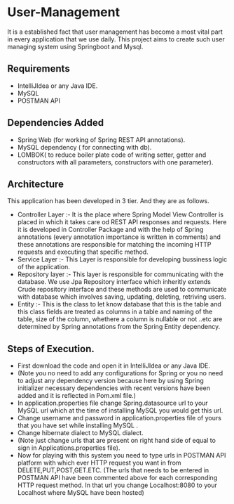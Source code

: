 # User-Management

It is a established fact that user management has become a most vital part in every application that we use daily. This project aims to create such user managing system using Springboot and Mysql.

## Requirements 
- IntelliJIdea or any Java IDE.
- MySQL
- POSTMAN API

## Dependencies Added
- Spring Web (for working of Spring REST API annotations).
- MySQL dependency ( for connecting with db).
- LOMBOK( to reduce boiler plate code of writing setter, getter and constructors with all parameters, constructors with one parameter).


## Architecture
This application has been developed in 3 tier. And they are as follows.
  -  Controller Layer :- It is the place where Spring Model View Controller is placed in which it takes care od REST API responses and requests. Here it is developed in Controller Package and with the help of Spring annotations (every annotation importance is written in comments) and these annotations are responsible for matching the incoming HTTP requests and executing that specific method.
  -  Service Layer :- This Layer is responsible for developing bussiness logic of the application.
  -  Repository layer :- This layer is responsible for communicating with the database. We use Jpa Repository interface which inheritly extends Crude repository interface and these methods are used to communicate with database which involves saving, updating, deleting, retriving users.
  -  Entity :- This is the class to let know database that this is the table and this class fields are treated as columns in a table and naming of the table, size of the column, whethere a column is nullable or not ..etc are determined by Spring annotations from the Spring Entity dependency.

## Steps of Execution.
- First download the code and open it in IntelliJIdea or any Java IDE.
- (Note you no need to add any configurations for Spring or you no need to adjust any dependency version because here by using Spring initializer necessary dependencies with recent versions have been added and it is reflected in Pom.xml file.)
- In application.properties file change Spring.datasource url to your MySQL url  which at the time of installing MySQL you would get this url. 
- Change username and password in application.properties file of yours that you have set while installing MySQL .
- Change hibernate dialect to MySQL dialect.
- (Note just change urls that are present on right hand side of equal to sign in Applications.properties file).
- Now for playing with this system you need to type urls in POSTMAN API platform with which ever HTTP request you want in from DELETE,PUT,POST,GET.ETC.
  (The urls that needs to be entered in POSTMAN API have been commented above for each corresponding HTTP request method. In that url you change Localhost:8080 to your Localhost where MySQL have been hosted)
